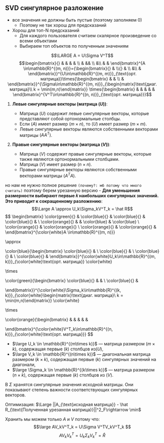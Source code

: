 ## SVD сингулярное разложение

- все значения не должны быть пустые (поэтому заполняем 0)
	- Поэтому не так хорош для предсказаний
- Хорош для топ-N предсказаний
	- Для каждого пользователя считаем скалярное произведение со всеми объектами
	- Выбираем топ объектов по полученным значениям

$$\LARGE A = U\Sigma V^T$$
$$\begin{bmatrix}{} & &  &  & \\ & && \\ &\\ &  & \end{bmatrix}^{A \in\mathbb{R}^{(m, n)}}={\begin{bmatrix}{} & \\{} & \\ &\\ & \end{bmatrix}}^{U\in\mathbb{R}^{(m, m)}}_{\text{орт. матрица}}\times{\begin{bmatrix} & & \\  & \end{bmatrix}}^{\Sigma\in\mathbb{R}^{(m, n)}}_{\begin{matrix}\text{диаг. матрица}\\ k = \min(m,n)\end{matrix}}
\times{\begin{bmatrix} &  &  & & & \end{bmatrix}^{V^T\in\mathbb{R}^{(n, n)}}_{\text{орт. матрица}}}$$
1. **Левые сингулярные векторы (матрица $( U )$)**:
   - Матрица $( U )$ содержит левые сингулярные векторы, которые представляют собой ортонормальные столбцы.
   - Если $( A )$ имеет размер $( m \times n )$, то $( U )$ имеет размер $( m \times m )$.
   - Левые сингулярные векторы являются собственными векторами матрицы $( A A^T )$.

2. **Правые сингулярные векторы (матрица $( V )$)**:
   - Матрица $( V )$ содержит правые сингулярные векторы, которые также являются ортонормальными столбцами.
   - Матрица $( V )$ имеет размер $( n \times n )$.
   - Правые сингулярные векторы являются собственными векторами матрицы $( A^T A )$.

но нам не нужно полное решение `(почему?: мб потому что много считать)` поэтому берем урезанную версию - __Для уменьшения размерности выбирают первые 𝑘 наибольших сингулярных значений. Это приводит к сокращенному разложению__: $$\Large A \approx U_k\Sigma_kV^T_k = \hat R$$
$$
\begin{bmatrix}
\color{green}{} & 
\color{blue}{} & 
\color{blue}{} & 
\color{blue}{} & 
\\
\color{orange}{} & 
&
\color{blue}
& 
\color{blue}
\\
\color{orange}{} &
\color{orange}{}
\\
\color{orange}{} & 
\color{orange}{} & 
\end{bmatrix}^{\color{white}A \in\mathbb{R}^{(m, n)}}

\approx

\color{blue}{\begin{bmatrix}
\color{blue}{} & 
\\
\color{blue}{} & 
\\
\color{blue}{} &
\\
\color{blue}{} & 
\end{bmatrix}}^{\color{white}U_k\in\mathbb{R}^{(m, k)}}_{\color{white}\text{орт. матрица}}
\color{white}

\times

\color{green}{\begin{bmatrix}
\color{blue}{} & &
\\
\color{blue}{} & 

\end{bmatrix}}^{\color{white}\Sigma_k\in\mathbb{R}^{(k, k)}}_{\color{white}\begin{matrix}\text{диаг. матрица}\\ k = \min(m,n)\end{matrix}}
\color{white}

\times

\color{orange}{\begin{bmatrix}
 &  &  & & & 

\end{bmatrix}^{\color{white}V^T_k\in\mathbb{R}^{(n, k)}}_{\color{white}\text{орт. матрица}}}
$$

- $\large U_k \in \mathbb{R}^{(m\times k)}$ — матрица размером $( m \times k )$, содержащая первые $( k )$ столбцов из$( U )$,
- $\large V_k \in \mathbb{R}^{(n\times k)}$ — диагональная матрица размером $( k \times k )$, содержащая первые $( k )$ сингулярных значений на диагонали,
- $\large \Sigma_k \in \mathbb{R}^{(k\times k)}$ — матрица размером $( n \times k )$, содержащая первые $( k )$ столбцов из $( V )$.

В $\Sigma$ хранятся сингулярные значения исходной матрицы. Они показывают степень важности соответствующих сингулярных векторов.

Оптимизация: $\Large ||A_{\text{исходная матрица}} - \hat R_{\text{Полученная урезанная матрица}}||^2_F\rightarrow \min$

Хранить мы можем только $A$ и $V$ потому что: $$\large AV_kV^T_k = U\Sigma V^TV_kV^T_k $$$$ AV_kV^T_k = U_k\Sigma_k V^T_k = \hat R$$

